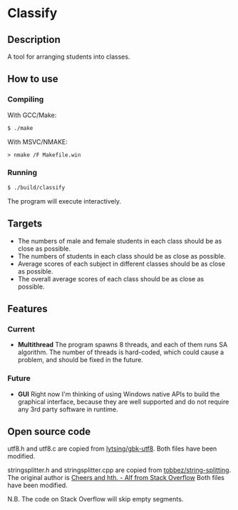 # Classify
## Description
A tool for arranging students into classes.

## How to use
### Compiling
With GCC/Make:
```bash
$ ./make
```

With MSVC/NMAKE:
```
> nmake /F Makefile.win
```

### Running
```bash
$ ./build/classify
```
The program will execute interactively.

## Targets
* The numbers of male and female students in each class should be as close as possible.
* The numbers of students in each class should be as close as possible.
* Average scores of each subject in different classes should be as close as possible.
* The overall average scores of each class should be as close as possible.

## Features
### Current
* **Multithread**
The program spawns 8 threads, and each of them runs SA algorithm. The number of threads is hard-coded,
which could cause a problem, and should be fixed in the future.

### Future
* **GUI**
Right now I'm thinking of using Windows native APIs to build the graphical interface, because
they are well supported and do not require any 3rd party software in runtime.

## Open source code
utf8.h and utf8.c are copied from [lytsing/gbk-utf8][1]. Both files have been modified.

stringsplitter.h and stringsplitter.cpp are copied from [tobbez/string-splitting][2].
The original author is [Cheers and hth. - Alf from Stack Overflow][3]
Both files have been modified.

N.B. The code on Stack Overflow will skip empty segments.

[1]: https://github.com/lytsing/gbk-utf8
[2]: https://github.com/tobbez/string-splitting/blob/master/split6.cpp
[3]: https://stackoverflow.com/questions/9378500/why-is-splitting-a-string-slower-in-c-than-python/9379203#9379203

